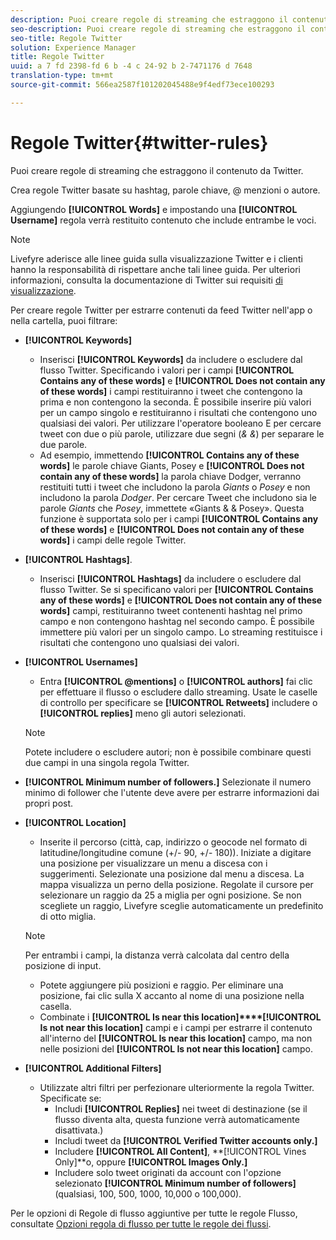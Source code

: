 ```yaml
---
description: Puoi creare regole di streaming che estraggono il contenuto da Twitter.
seo-description: Puoi creare regole di streaming che estraggono il contenuto da Twitter.
seo-title: Regole Twitter
solution: Experience Manager
title: Regole Twitter
uuid: a 7 fd 2398-fd 6 b -4 c 24-92 b 2-7471176 d 7648
translation-type: tm+mt
source-git-commit: 566ea2587f101202045488e9f4edf73ece100293

---
```



# Regole Twitter{#twitter-rules}

Puoi creare regole di streaming che estraggono il contenuto da Twitter.

Crea regole Twitter basate su hashtag, parole chiave, @ menzioni o autore.

Aggiungendo **[!UICONTROL Words]** e impostando una **[!UICONTROL Username]** regola verrà restituito contenuto che include entrambe le voci.

>[!NOTE]
>
>Livefyre aderisce alle linee guida sulla visualizzazione Twitter e i clienti hanno la responsabilità di rispettare anche tali linee guida. Per ulteriori informazioni, consulta la documentazione di Twitter sui requisiti [di visualizzazione](https://dev.twitter.com/terms/display-requirements).

Per creare regole Twitter per estrarre contenuti da feed Twitter nell'app o nella cartella, puoi filtrare:

* **[!UICONTROL Keywords]**
   * Inserisci **[!UICONTROL Keywords]** da includere o escludere dal flusso Twitter. Specificando i valori per i campi **[!UICONTROL Contains any of these words]** e **[!UICONTROL Does not contain any of these words]** i campi restituiranno i tweet che contengono la prima e non contengono la seconda. È possibile inserire più valori per un campo singolo e restituiranno i risultati che contengono uno qualsiasi dei valori. Per utilizzare l'operatore booleano E per cercare tweet con due o più parole, utilizzare due segni (*& &*) per separare le due parole.
   * Ad esempio, immettendo **[!UICONTROL Contains any of these words]** le parole chiave Giants, Posey e **[!UICONTROL Does not contain any of these words]** la parola chiave Dodger, verranno restituiti tutti i tweet che includono la parola *Giants* o *Posey* e non includono la parola *Dodger*.
Per cercare Tweet che includono sia le parole *Giants* che *Posey*, immettete «Giants & & Posey». Questa funzione è supportata solo per i campi **[!UICONTROL Contains any of these words]** e **[!UICONTROL Does not contain any of these words]** i campi delle regole Twitter.

* **[!UICONTROL Hashtags]**.
   * Inserisci **[!UICONTROL Hashtags]** da includere o escludere dal flusso Twitter. Se si specificano valori per **[!UICONTROL Contains any of these words]** e **[!UICONTROL Does not contain any of these words]** campi, restituiranno tweet contenenti hashtag nel primo campo e non contengono hashtag nel secondo campo. È possibile immettere più valori per un singolo campo. Lo streaming restituisce i risultati che contengono uno qualsiasi dei valori.

* **[!UICONTROL Usernames]**
   * Entra **[!UICONTROL @mentions]** o **[!UICONTROL authors]** fai clic per effettuare il flusso o escludere dallo streaming. Usate le caselle di controllo per specificare se **[!UICONTROL Retweets]** includere o **[!UICONTROL replies]** meno gli autori selezionati.
   >[!NOTE]
   >
   >Potete includere o escludere autori; non è possibile combinare questi due campi in una singola regola Twitter.

* **[!UICONTROL Minimum number of followers.]** Selezionate il numero minimo di follower che l'utente deve avere per estrarre informazioni dai propri post.
* **[!UICONTROL Location]**

   * Inserite il percorso (città, cap, indirizzo o geocode nel formato di latitudine/longitudine comune (+/- 90, +/- 180)). Iniziate a digitare una posizione per visualizzare un menu a discesa con i suggerimenti. Selezionate una posizione dal menu a discesa. La mappa visualizza un perno della posizione. Regolate il cursore per selezionare un raggio da 25 a miglia per ogni posizione. Se non scegliete un raggio, Livefyre sceglie automaticamente un predefinito di otto miglia.
   >[!NOTE]
   >
   >Per entrambi i campi, la distanza verrà calcolata dal centro della posizione di input.

   * Potete aggiungere più posizioni e raggio. Per eliminare una posizione, fai clic sulla X accanto al nome di una posizione nella casella.
   * Combinate i **[!UICONTROL Is near this location]****[!UICONTROL Is not near this location]** campi e i campi per estrarre il contenuto all'interno del **[!UICONTROL Is near this location]** campo, ma non nelle posizioni del **[!UICONTROL Is not near this location]** campo.


* **[!UICONTROL Additional Filters]**
   * Utilizzate altri filtri per perfezionare ulteriormente la regola Twitter. Specificate se:
      * Includi **[!UICONTROL Replies]** nei tweet di destinazione (se il flusso diventa alta, questa funzione verrà automaticamente disattivata.)
      * Includi tweet da **[!UICONTROL Verified Twitter accounts only.]**
      * Includere **[!UICONTROL All Content]**, **[!UICONTROL Vines Only]**o, oppure **[!UICONTROL Images Only.]**
      * Includere solo tweet originati da account con l'opzione selezionato **[!UICONTROL Minimum number of followers]** (qualsiasi, 100, 500, 1000, 10,000 o 100,000).

Per le opzioni di Regole di flusso aggiuntive per tutte le regole Flusso, consultate [Opzioni regola di flusso per tutte le regole dei flussi](../c-streams/c-stream-rule-options-for-all-stream-rules.md#c_stream_rule_options_for_all_stream_rules).
